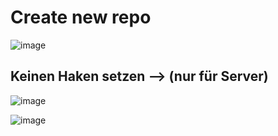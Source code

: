 # Create new repo

![image](https://github.com/user-attachments/assets/117d2f69-0527-42c8-ac24-73d1d25f0ef0)

## Keinen Haken setzen --> (nur für Server) 

![image](https://github.com/user-attachments/assets/41cb0aec-62f8-461d-b413-bac8e4e29fb3)


![image](https://github.com/user-attachments/assets/111de45d-cc7d-41ff-aefb-c3fe4c987be5)
